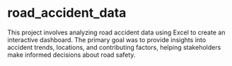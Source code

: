 # road_accident_data
This project involves analyzing road accident data using Excel to create an interactive dashboard. The primary goal was to provide insights into accident trends, locations, and contributing factors, helping stakeholders make informed decisions about road safety.

